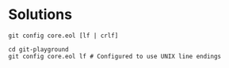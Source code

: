 # Solutions

```shell
git config core.eol [lf | crlf]
```

```shell
cd git-playground
git config core.eol lf # Configured to use UNIX line endings
```
